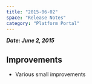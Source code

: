 ```yaml
---
title: "2015-06-02"
space: "Release Notes"
category: "Platform Portal"
---
```



***Date: June 2, 2015***

## Improvements

*   Various small improvements